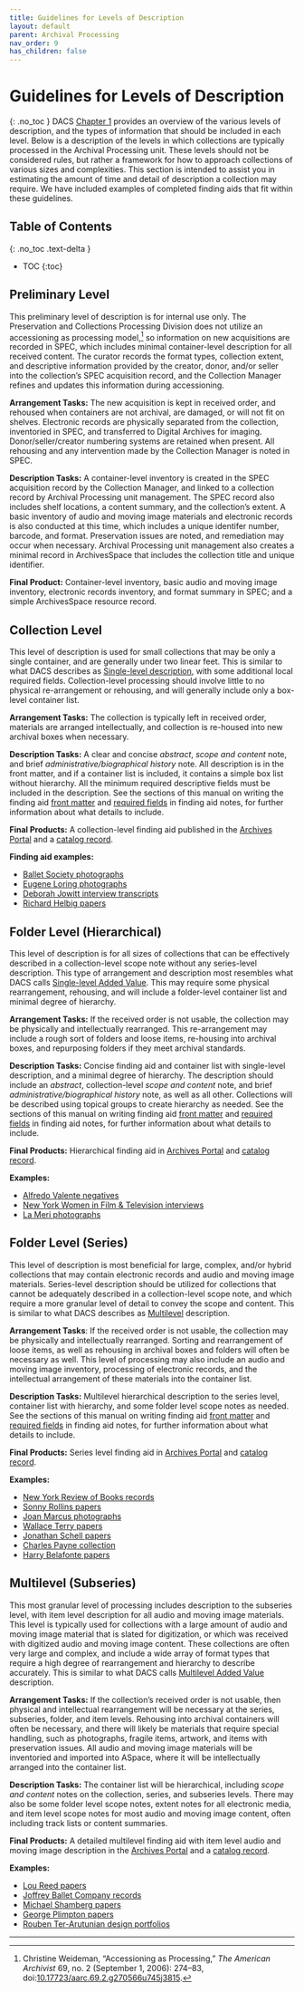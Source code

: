 ```yaml
---
title: Guidelines for Levels of Description
layout: default
parent: Archival Processing
nav_order: 9
has_children: false
---
```

# Guidelines for Levels of Description
{: .no_toc }
DACS [Chapter 1](https://saa-ts-dacs.github.io/dacs/06_part_I/02_chapter_01.html) provides an overview of the various levels of description, and the types of information that should be included in each level. Below is a description of the levels in which collections are typically processed in the Archival Processing unit. These levels should not be considered rules, but rather a framework for how to approach collections of various sizes and complexities. This section is intended to assist you in estimating the amount of time and detail of description a collection may require. We have included examples of completed finding aids that fit within these guidelines.

## Table of Contents
{: .no_toc .text-delta }

- TOC
{:toc}

## Preliminary Level
This preliminary level of description is for internal use only. The Preservation and Collections Processing Division does not utilize an accessioning as processing model,[^1] so information on new acquisitions are recorded in SPEC, which includes minimal container-level description for all received content. The curator records the format types, collection extent, and descriptive information provided by the creator, donor, and/or seller into the collection’s SPEC acquisition record, and the Collection Manager refines and updates this information during accessioning. 

**Arrangement Tasks:** The new acquisition is kept in received order, and rehoused when containers are not archival, are damaged, or will not fit on shelves. Electronic records are physically separated from the collection, inventoried in SPEC, and transferred to Digital Archives for imaging. Donor/seller/creator numbering systems are retained when present. All rehousing and any intervention made by the Collection Manager is noted in SPEC. 

**Description Tasks:** A container-level inventory is created in the SPEC acquisition record by the Collection Manager, and linked to a collection record by Archival Processing unit management. The SPEC record also includes shelf locations, a content summary, and the collection’s extent. A basic inventory of audio and moving image materials and electronic records is also conducted at this time, which includes a unique identifer number, barcode, and format. Preservation issues are noted, and remediation may occur when necessary. Archival Processing unit management also creates a minimal record in ArchivesSpace that includes the collection title and unique identifier.

**Final Product:** Container-level inventory, basic audio and moving image inventory, electronic records inventory, and format summary in SPEC; and a simple ArchivesSpace resource record.

## Collection Level
This level of description is used for small collections that may be only a single container, and are generally under two linear feet. This is similar to what DACS describes as [Single-level description](https://saa-ts-dacs.github.io/dacs/06_part_I/02_chapter_01.html#requirements-for-single-level-descriptions), with some additional local required fields. Collection-level processing should involve little to no physical re-arrangement or rehousing, and will generally include only a box-level container list.

**Arrangement Tasks:** The collection is typically left in received order, materials are arranged intellectually, and collection is re-housed into new archival boxes when necessary. 

**Description Tasks:** A clear and concise _abstract_, _scope and content_ note, and brief _administrative/biographical history_ note. All description is in the front matter, and if a container list is included, it contains a simple box list without hierarchy. All the minimum required descriptive fields must be included in the description. See the sections of this manual on writing the finding aid [front matter](/Front-Matter.md) and [required fields](/Finding_Aid_notes.md) in finding aid notes, for further information about what details to include.

**Final Products:** A collection-level finding aid published in the [Archives Portal](https://archives.nypl.org/) and a [catalog record](https://www.nypl.org/research/research-catalog). 

**Finding aid examples:** 

- [Ballet Society photographs](https://archives.nypl.org/dan/185492)
- [Eugene Loring photographs](https://archives.nypl.org/dan/185532) 
- [Deborah Jowitt interview transcripts](https://archives.nypl.org/dan/185499)
- [Richard Helbig papers](https://archives.nypl.org/mss/22943)

## Folder Level (Hierarchical)
This level of description is for all sizes of collections that can be effectively described in a collection-level scope note without any series-level description. This type of arrangement and description most resembles what DACS calls [Single-level Added Value](https://saa-ts-dacs.github.io/dacs/06_part_I/02_chapter_01.html#single-level-added-value). This may require some physical rearrangement, rehousing, and will include a folder-level container list and minimal degree of hierarchy. 

**Arrangement Tasks:** If the received order is not usable, the collection may be physically and intellectually rearranged. This re-arrangement may include a rough sort of folders and loose items, re-housing into archival boxes, and repurposing folders if they meet archival standards. 

**Description Tasks:** Concise finding aid and container list with single-level description, and a minimal degree of hierarchy. The description should include an _abstract_, collection-level _scope and content_ note, and brief _administrative/biographical history_ note, as well as all other. Collections will be described using topical groups to create hierarchy as needed. See the sections of this manual on writing finding aid [front matter](Front-Matter.md/) and [required fields](/Finding_Aid_notes.md) in finding aid notes, for further information about what details to include.

**Final Products:** Hierarchical finding aid in [Archives Portal](https://archives.nypl.org/) and [catalog record](https://www.nypl.org/research/research-catalog).

**Examples:**
- [Alfredo Valente negatives](https://archives.nypl.org/dan/24846)
- [New York Women in Film & Television interviews](https://archives.nypl.org/the/24759)
- [La Meri photographs](https://archives.nypl.org/dan/185524)

## Folder Level (Series)
This level of description is most beneficial for large, complex, and/or hybrid collections that may contain electronic records and audio and moving image materials. Series-level description should be utilized for collections that cannot be adequately described in a collection-level scope note, and which require a more granular level of detail to convey the scope and content. This is similar to what DACS describes as [Multilevel](https://saa-ts-dacs.github.io/dacs/06_part_I/02_chapter_01.html#requirements-for-multilevel-descriptions) description. 

**Arrangement Tasks**: If the received order is not usable, the collection may be physically and intellectually rearranged. Sorting and rearrangement of loose items, as well as rehousing in archival boxes and folders will often be necessary as well. This level of processing may also include an audio and moving image inventory, processing of electronic records, and the intellectual arrangement of these materials into the container list.

**Description Tasks:** Multilevel hierarchical description to the series level, container list with hierarchy, and some folder level scope notes as needed. See the sections of this manual on writing finding aid [front matter](Front-Matter.md/) and [required fields](/Finding_Aid_notes.md) in finding aid notes, for further information about what details to include.

**Final Products:** Series level finding aid in [Archives Portal](https://archives.nypl.org/) and [catalog record](https://www.nypl.org/research/research-catalog).

**Examples:**
- [New York Review of Books records](https://archives.nypl.org/mss/23385)
- [Sonny Rollins papers](http://archives.nypl.org/scm/24238)
- [Joan Marcus photographs](http://archives.nypl.org/the/24582)
- [Wallace Terry papers](https://archives.nypl.org/scm/23356)
- [Jonathan Schell papers](https://archives.nypl.org/mss/24254)
- [Charles Payne collection](https://archives.nypl.org/dan/24618)
- [Harry Belafonte papers](https://archives.nypl.org/scm/29990)

## Multilevel (Subseries)
This most granular level of processing includes description to the subseries level, with item level description for all audio and moving image materials. This level is typically used for collections with a large amount of audio and moving image material that is slated for digitization, or which was received with digitized audio and moving image content. These collections are often very large and complex, and include a wide array of format types that require a high degree of rearrangement and hierarchy to describe accurately. This is similar to what DACS calls [Multilevel Added Value](https://saa-ts-dacs.github.io/dacs/06_part_I/02_chapter_01.html#requirements-for-multilevel-descriptions) description. 

**Arrangement Tasks:** If the collection’s received order is not usable, then physical and intellectual rearrangement will be necessary at the series, subseries, folder, and item levels. Rehousing into archival containers will often be necessary, and there will likely be materials that require special handling, such as photographs, fragile items, artwork, and items with preservation issues. All audio and moving image materials will be inventoried and imported into ASpace, where it will be intellectually arranged into the container list.  

**Description Tasks:** The container list will be hierarchical, including _scope and content_ notes on the collection, series, and subseries levels. There may also be some folder level scope notes, extent notes for all electronic media, and item level scope notes for most audio and moving image content, often including track lists or content summaries. 

**Final Products:** A detailed multilevel finding aid with item level audio and moving image description in the [Archives Portal](https://archives.nypl.org/) and a [catalog record](https://www.nypl.org/research/research-catalog).

**Examples:**
- [Lou Reed papers](https://archives.nypl.org/mus/24078) 
- [Joffrey Ballet Company records](https://archives.nypl.org/dan/24306)
 - [Michael Shamberg papers](https://archives.nypl.org/mus/25821)
 - [George Plimpton papers](https://archives.nypl.org/mss/24586)
 - [Rouben Ter-Arutunian design portfolios](https://archives.nypl.org/dan/19868)

---

[^1]: Christine Weideman, “Accessioning as Processing,” _The American Archivist_ 69, no. 2 (September 1, 2006): 274–83, doi:[10.17723/aarc.69.2.g270566u745j3815](https://meridian.allenpress.com/american-archivist/article/69/2/274/23983/Accessioning-as-Processing).